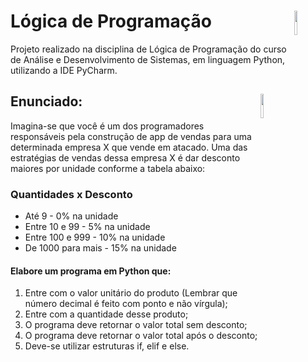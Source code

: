 # Lógica de Programação <img src="https://marcas-logos.net/wp-content/uploads/2020/11/Python-logo.png" width="10%" height="10%" align="right" valign="center"/> 
Projeto realizado na disciplina de Lógica de Programação do curso de Análise e Desenvolvimento de Sistemas, em linguagem Python, utilizando a IDE PyCharm.
## Enunciado: <img src="https://www.qbssoftware.de/wp-content/uploads/2022/07/JetBrains-PyCharm.png" width="10%" height="10%" align="right" valign="center"/> 
Imagina-se que você é um dos programadores responsáveis pela construção de app de vendas para uma determinada empresa X que vende em atacado. Uma das estratégias de vendas dessa empresa X é dar desconto maiores por unidade conforme a tabela abaixo:
### Quantidades x	Desconto
* Até 9	- 0% na unidade
* Entre 10 e 99	- 5% na unidade
* Entre 100 e 999	- 10% na unidade
* De 1000 para mais	- 15% na unidade
#### Elabore um programa em Python que:
1.	Entre com o valor unitário do produto (Lembrar que número decimal é feito com ponto e não vírgula);
2.	Entre com a quantidade desse produto;
3.	O programa deve retornar o valor total sem desconto;
4.	O programa deve retornar o valor total após o desconto;
5.	Deve-se utilizar estruturas if, elif e else.

